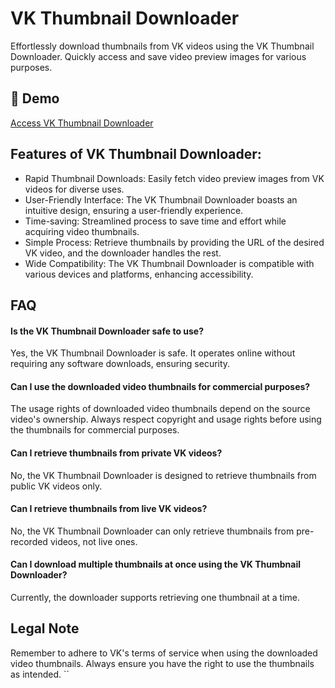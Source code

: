 # VK Thumbnail Downloader

Effortlessly download thumbnails from VK videos using the VK Thumbnail Downloader. Quickly access and save video preview images for various purposes.

## 🔗 Demo

[Access VK Thumbnail Downloader](https://imgpanda.com/vk-video-thumbnail-downloader/)

## Features of VK Thumbnail Downloader:

- Rapid Thumbnail Downloads: Easily fetch video preview images from VK videos for diverse uses.
- User-Friendly Interface: The VK Thumbnail Downloader boasts an intuitive design, ensuring a user-friendly experience.
- Time-saving: Streamlined process to save time and effort while acquiring video thumbnails.
- Simple Process: Retrieve thumbnails by providing the URL of the desired VK video, and the downloader handles the rest.
- Wide Compatibility: The VK Thumbnail Downloader is compatible with various devices and platforms, enhancing accessibility.

## FAQ

#### Is the VK Thumbnail Downloader safe to use?

Yes, the VK Thumbnail Downloader is safe. It operates online without requiring any software downloads, ensuring security.

#### Can I use the downloaded video thumbnails for commercial purposes?

The usage rights of downloaded video thumbnails depend on the source video's ownership. Always respect copyright and usage rights before using the thumbnails for commercial purposes.

#### Can I retrieve thumbnails from private VK videos?

No, the VK Thumbnail Downloader is designed to retrieve thumbnails from public VK videos only.

#### Can I retrieve thumbnails from live VK videos?

No, the VK Thumbnail Downloader can only retrieve thumbnails from pre-recorded videos, not live ones.

#### Can I download multiple thumbnails at once using the VK Thumbnail Downloader?

Currently, the downloader supports retrieving one thumbnail at a time.

## Legal Note

Remember to adhere to VK's terms of service when using the downloaded video thumbnails. Always ensure you have the right to use the thumbnails as intended.
``
